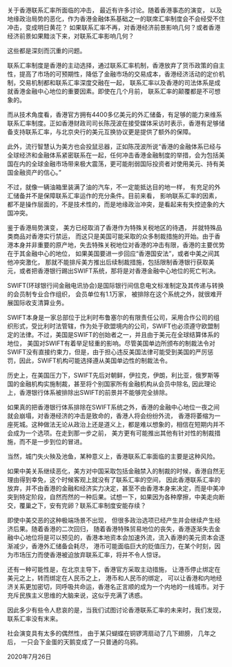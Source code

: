 关于香港联系汇率所面临的冲击， 最近有许多讨论。随着香港事态的演变， 以及地缘政治局势的恶化，作为香港金融体系基础之一的联席汇率制度会不会经受不住冲击，变成明日黄花？ 如果联系汇率不再，对香港经济前景影响几何？或者香港经济前景如果黯淡下来，对联系汇率影响几何？

这些都是深刻而沉重的问题。

联系汇率制度是香港的主动选择，通过联系汇率机制，香港放弃了货币政策的自主性，提高了市场的可预期性，降低了金融市场的交易成本，香港经济活动的定价机制，交易机制都和联系汇率深度交融在一起， 联系汇率以及香港的司法体系是成就香港金融中心地位的重要因素。即使在几个月前， 联系汇率的颠覆都是不可想象的。

而从技术角度看，香港官方拥有4400多亿美元的外汇储备，有足够的能力来维系联系汇率制度。正如香港财政司司长陈茂波在接受媒体采访时表示，香港有足够储备支持联系汇率，与北京央行的美元互换协议更是提供了额外的保障。

此外，流行智慧认为美方也会投鼠忌器，正如陈茂波所说“香港的金融体系已经与全球经济和金融体系紧密联系在一起，任何冲击香港金融制度的举措，会为包括美国在内的全球金融市场带来极大震荡，更可能削弱国际投资者对使用美元、持有美国金融资产的信心。”

不过，就像一辆油箱里装满了油的汽车，不一定能抵达目的地一样， 有充足的外汇储备并不是保障联系汇率运作的充分条件。目前来看， 影响联系汇率的因素，都不是操作层面的，不是技术性的，而是地缘政治冲突，是看起来有失控迹象的大国冲突。

鉴于香港局势演变， 美方已经取消了香港作为特殊关税地区的待遇， 并就特殊品类商品对香港实行禁运， 而这只是美国可能采取的众多制裁措施的开始。由于香港本身并非重要的原产地，失去特殊关税地位对香港的冲击有限，香港的主要优势在于其金融中心的地位， 如果美国要进一步回应“香港国安法”，或者中美之间其他冲突激化， 那就不能排斥美方推出后续制裁措施，包括限制香港银行获取美元，或者把香港银行踢出SWIFT系统，那将是对香港金融中心地位的死亡判决。

SWIFT(环球银行间金融电讯协会)是国际银行间信息电文标准制定及其传递与转换的会员制专业合作组织， 会员单位有1.1万家， 被排除在这个系统之外，就很难开展国际收支清算业务。

SWIFT本身是一家总部位于比利时布鲁塞尔的有限责任公司，采用合作公司的组织形式，受比利时法管辖，作为处于欧盟境内的公司，SWIFT也必须遵守欧盟制定的法律。不过，美国是SWIFT的创始者之一，并且由于美元在全球结算体系的地位， 美国对SWIFT有着举足轻重的影响。尽管美国单边所颁布的制裁法令对SWIFT没有直接约束力，但是，由于担心违反美国法律可能受到美国的严厉惩罚，因此，SWIFT机构可能选择遵从美国单边性的制裁法令。

历史上，在美国压力下，SWIFT先后对朝鲜，伊拉克，伊朗，利比亚，俄罗斯等国的金融机构实施制裁，甚至将个别国家所有金融机构从会员中除名, 因此理论上，香港银行体系被排除出SWIFT的前景并不能够完全排除。

如果真的把香港银行体系排除在SWIFT系统之外，香港的金融中心地位一夜之间就会崩塌，对香港经济的冲击是致命的，香港人将会纷纷外流， 香港将萎缩为一座死城。这种做法无论从政治上还是道义上，都是难以想象的，相信在短期内并不会成为一个选项。在走到那一步之前， 美方更有可能推出其他有针对性的制裁措施，而不是一步到位的冒进。

当然，城门失火殃及池鱼，某种意义上，香港联系汇率面临的主要是这种风险。

如果中美关系继续恶化，美方对中国采取包括金融禁入的制裁的时候，香港自然无理由得到幸免，这个时候客观上就没有了联系汇率的空间， 因此香港联系汇率的放弃，并不由香港的金融和经济实力决定，甚至不由香港本身来决定，而是中美冲突到特定阶段，自然而然的一种后果。试想一下，如果因为各种摩擦，中美走向断交，覆巢之下，安有完卵？联系汇率制度安能存续？

即使中美交恶的这种极端场景不出现， 但很多政治选项已经产生并会继续产生经济后果。随着香港的二次回归， 随着香港特殊贸易地位的丧失，香港逐渐失去金融中心地位将是可以预见的，香港本地资本会加速外流，流入香港的美元资本会逐渐减少，香港外汇储备会耗尽， 港币可能面临巨大的贬值压力，在某个时刻，因为市场压力而使香港被迫放弃联系汇率，将并不令人惊讶。

还有一种可能性是，在北京主导下，香港官方采取主动措施， 让港币停止绑定在美元之上，转而绑定在人民币之上， 港币和人民币的绑定， 可以让香港和内地经济关系更加密切，同呼吸共命运，香港名正言顺的成为一个内地的一线城市。对于充斥民族主义思维的大脑来说，这似乎充满了诱惑。

因此多少有些令人悲哀的是，当我们试图讨论香港联系汇率的未来时，我们发现， 联系汇率没有末来。

社会演变具有太多的偶然性， 由于某只蝴蝶在铜锣湾扇动了几下翅膀， 几年之后， 一只会下金蛋的天鹅变成了一只普通的乌鸦。

2020年7月26日


